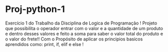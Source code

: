 # Proj-python-1
Exercício 1 do Trabalho da Disciplina de Logica de Programação !
Projeto que possibilita o operador entrar com o valor e a quantidade
de um produto e dentro desses valores e feito a soma para saber o valor total do produto e o valor do frete!!
Com o Propósito de aplicar os principios basicos aprendidos como: print, if, elif e else !
